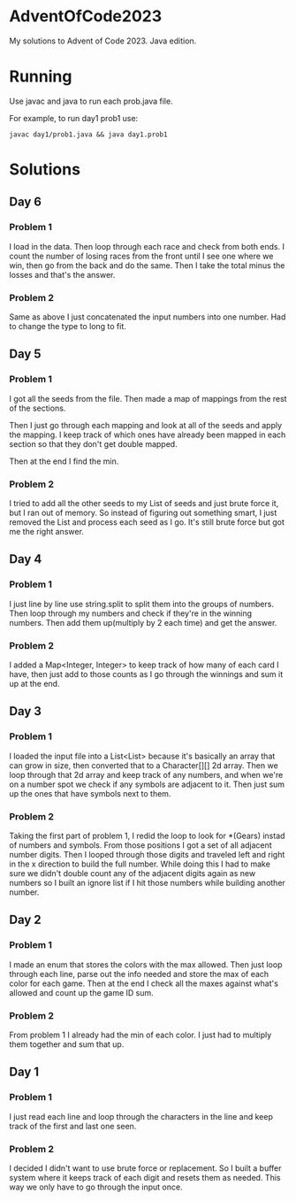 # AdventOfCode2023
My solutions to Advent of Code 2023. Java edition.

# Running

Use javac and java to run each prob.java file.

For example, to run day1 prob1 use:

    javac day1/prob1.java && java day1.prob1

# Solutions

## Day 6
### Problem 1
I load in the data.  Then loop through each race and check from both ends.  I count the number of losing races from the front until I see one where we win, then go from the back and do the same.  Then I take the total minus the losses and that's the answer.

### Problem 2

Same as above I just concatenated the input numbers into one number.  Had to change the type to long to fit.

## Day 5
### Problem 1

I got all the seeds from the file.  Then made a map of mappings from the rest of the sections.

Then I just go through each mapping and look at all of the seeds and apply the mapping.  I keep track of which ones have already been mapped in each section so that they don't get double mapped.  

Then at the end I find the min.

### Problem 2

I tried to add all the other seeds to my List<Long> of seeds and just brute force it, but I ran out of memory.  So instead of figuring out something smart, I just removed the List<Long> and process each seed as I go.  It's still brute force but got me the right answer.

## Day 4
### Problem 1

I just line by line use string.split to split them into the groups of numbers.  Then loop through my numbers and check if they're in the winning numbers.  Then add them up(multiply by 2 each time) and get the answer.

### Problem 2

I added a Map<Integer, Integer> to keep track of how many of each card I have, then just add to those counts as I go through the winnings and sum it up at the end.

## Day 3
### Problem 1

I loaded the input file into a List<List<Character>> because it's basically an array that can grow in size, then converted that to a Character[][] 2d array.  Then we loop through that 2d array and keep track of any numbers, and when we're on a number spot we check if any symbols are adjacent to it.  Then just sum up the ones that have symbols next to them.

### Problem 2

Taking the first part of problem 1, I redid the loop to look for *(Gears) instad of numbers and symbols.  From those positions I got a set of all adjacent number digits.  Then I looped through those digits and traveled left and right in the x direction to build the full number.  While doing this I had to make sure we didn't double count any of the adjacent digits again as new numbers so I built an ignore list if I hit those numbers while building another number.

## Day 2
### Problem 1

I made an enum that stores the colors with the max allowed.  Then just loop through each line, parse out the info needed and store the max of each color for each game.  Then at the end I check all the maxes against what's allowed and count up the game ID sum.

### Problem 2 

From problem 1 I already had the min of each color.  I just had to multiply them together and sum that up.

## Day 1
### Problem 1

I just read each line and loop through the characters in the line and keep track of the first and last one seen.

### Problem 2

I decided I didn't want to use brute force or replacement.  So I built a buffer system where it keeps track of each digit and resets them as needed.  This way we only have to go through the input once.
